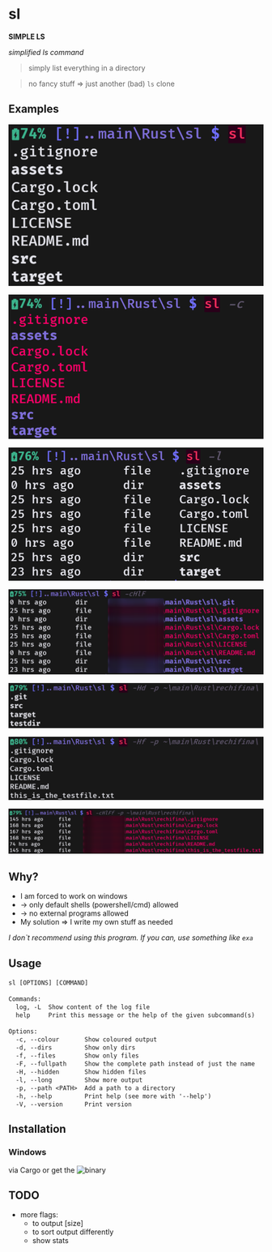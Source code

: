 # sl

**SIMPLE LS**

*simplified ls command*

> simply list everything in a directory

> no fancy stuff => just another (bad) ```ls``` clone

## Examples

![sl](https://github.com/Phydon/sl/blob/master/assets/sl.png)

![sl_c](https://github.com/Phydon/sl/blob/master/assets/sl_c.png)

![sl_l](https://github.com/Phydon/sl/blob/master/assets/sl_l.png)

![sl_cHlF](https://github.com/Phydon/sl/blob/master/assets/sl_cHlF.png)

![sl_Hd_p](https://github.com/Phydon/sl/blob/master/assets/sl_Hd_p.png)

![sl_Hf_p](https://github.com/Phydon/sl/blob/master/assets/sl_Hf_p.png)

![sl_cHlFf_p](https://github.com/Phydon/sl/blob/master/assets/sl_cHlFf_p.png)



## Why?

* I am forced to work on windows
* -> only default shells (powershell/cmd) allowed
* -> no external programs allowed
* My solution => I write my own stuff as needed

*I don\`t recommend using this program.
If you can, use something like ```exa```*


## Usage

```
sl [OPTIONS] [COMMAND]

Commands:
  log, -L  Show content of the log file
  help     Print this message or the help of the given subcommand(s)

Options:
  -c, --colour       Show coloured output
  -d, --dirs         Show only dirs
  -f, --files        Show only files
  -F, --fullpath     Show the complete path instead of just the name
  -H, --hidden       Show hidden files
  -l, --long         Show more output
  -p, --path <PATH>  Add a path to a directory
  -h, --help         Print help (see more with '--help')
  -V, --version      Print version
```

## Installation

### Windows

via Cargo or get the ![binary](https://github.com/Phydon/sl/releases)


## TODO

- more flags:
    - to output [size]
    - to sort output differently
    - show stats
